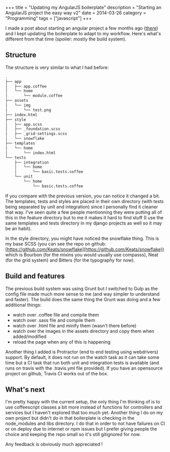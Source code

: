 +++
title = "Updating my AngularJS boilerplate"
description = "Starting an AngularJS project the easy way v2"
date = 2014-03-26
category = "Programming"
tags = ["javascript"]
+++

I made a post about starting an angular project a few months ago ([there](http://vincent.is/starting-an-angularjs-project/)) and I kept updating the boilerplate to adapt to my workflow.
Here's what's different from that time (spoiler: mostly the build system).

## Structure
The structure is very similar to what I had before:
```bash
.
├── app
│   ├── app.coffee
│   └── home
│       └── module.coffee
├── assets
│   └── img
│       └── test.png
├── index.html
├── style
│   ├── app.scss
│   ├── _foundation.scss
│   ├── _grid-settings.scss
│   └── snowflake
├── templates
│   └── home
│       └── index.html
└── tests
    ├── integration
    │   └── home
    │       └── basic.tests.coffee
    └── unit
        └── home
            └── basic.tests.coffee

```

If you compare with the previous version, you can notice it changed a bit.
The templates, tests and styles are placed in their own directory (with tests being separated by unit and integration) since I personally find it cleaner that way.
I've seen quite a few people mentionning they were putting all of this in the feature directory but to me it makes it hard to find stuff (I use the same templates and tests directory in my django projects as well so it may be an habit).

In the style directory, you might have noticed the snowflake thing.
This is my base SCSS (you can see the repo on github: [https://github.com/Keats/snowflake](https://github.com/Keats/snowflake)) which is Bourbon (for the mixins you would usually use compasss), Neat (for the grid system) and Bitters (for the typography for now).

## Build and features
The previous build system was using Grunt but I switched to Gulp as the config file made much more sense to me (and way simpler to understand and faster).
The build does the same thing the Grunt was doing and a few additional things:

- watch over .coffee file and compile them
- watch over .sass file and compile them
- watch over .html file and minify them (wasn't there before)
- watch over the images in the assets directory and copy them when added/modified
- reload the page when any of this is happening

Another thing I added is Protractor (end to end testing using webdrivers) support.
By default, it does not run on the watch task as it can take some time but a CI task that run both unit and integration tests is available (and runs on travis with the .travis.yml file provided).
If you have an opensource project on github, Travis CI works out of the box.

## What's next
I'm pretty happy with the current setup, the only thing I'm thinking of is to use coffeescript classes a bit more instead of functions for controllers and services but I haven't explored that too much yet.
Another thing I do on my own project but didn't do in that boilerplate is checking in the node_modules and libs directory. I do that in order to not have failures on CI or on deploy due to internet or npm issues but I prefer giving people the choice and keeping the repo small so it's still gitignored for now.

Any feedback is obviously much appreciated !
